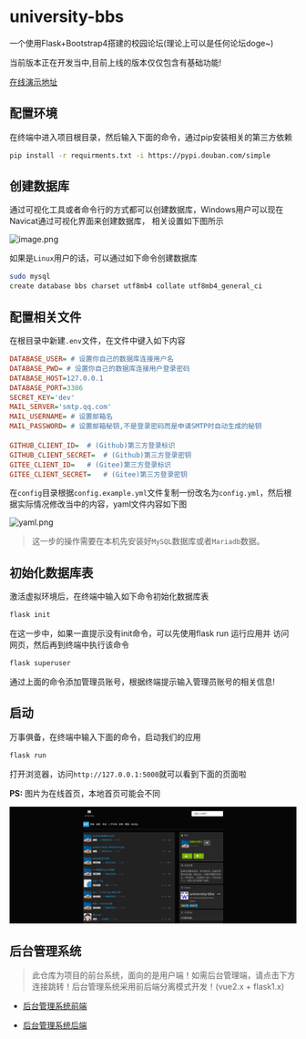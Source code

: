 # university-bbs
一个使用Flask+Bootstrap4搭建的校园论坛(理论上可以是任何论坛doge~)

当前版本正在开发当中,目前上线的版本仅仅包含有基础功能!

[在线演示地址](http://bbs.2dogz.cn)

## 配置环境
在终端中进入项目根目录，然后输入下面的命令，通过pip安装相关的第三方依赖
```bash
pip install -r requirments.txt -i https://pypi.douban.com/simple
```

## 创建数据库
通过可视化工具或者命令行的方式都可以创建数据库，Windows用户可以现在Navicat通过可视化界面来创建数据库，
相关设置如下图所示

![image.png](https://7.dusays.com/2021/04/14/2b7ee15a6628d.png)

如果是`Linux`用户的话，可以通过如下命令创建数据库
```bash
sudo mysql
create database bbs charset utf8mb4 collate utf8mb4_general_ci
```

## 配置相关文件
在根目录中新建`.env`文件，在文件中键入如下内容
```ini
DATABASE_USER= # 设置你自己的数据库连接用户名
DATABASE_PWD= # 设置你自己的数据库连接用户登录密码
DATABASE_HOST=127.0.0.1
DATABASE_PORT=3306
SECRET_KEY='dev'
MAIL_SERVER='smtp.qq.com'
MAIL_USERNAME= # 设置邮箱名
MAIL_PASSWORD= # 设置邮箱秘钥,不是登录密码而是申请SMTP时自动生成的秘钥

GITHUB_CLIENT_ID=  # (Github)第三方登录标识 
GITHUB_CLIENT_SECRET=  # (Github)第三方登录密钥
GITEE_CLIENT_ID=   # (Gitee)第三方登录标识
GITEE_CLIENT_SECRET=   # (Gitee)第三方登录密钥
```

在`config`目录根据`config.example.yml`文件复制一份改名为`config.yml`，然后根据实际情况修改当中的内容，yaml文件内容如下图

![yaml.png](https://gitee.com/weiijang/image-bed/raw/master/images/image.png)
> 这一步的操作需要在本机先安装好`MySQL`数据库或者`Mariadb`数据。

## 初始化数据库表
激活虚拟环境后，在终端中输入如下命令初始化数据库表
```bash
flask init
```
在这一步中，如果一直提示没有init命令，可以先使用flask run 运行应用并
访问网页，然后再到终端中执行该命令
```bash
flask superuser
```
通过上面的命令添加管理员账号，根据终端提示输入管理员账号的相关信息!

## 启动
万事俱备，在终端中输入下面的命令，启动我们的应用
```bash
flask run
```

打开浏览器，访问`http://127.0.0.1:5000`就可以看到下面的页面啦

**PS:** 图片为在线首页，本地首页可能会不同

![image.png](images/index.png)

## 后台管理系统

> 此仓库为项目的前台系统，面向的是用户端！如需后台管理端，请点击下方连接跳转！后台管理系统采用前后端分离模式开发！(vue2.x + flask1.x)

- [后台管理系统前端](https://github.com/weijiang1994/bbs-admin-frontend)

- [后台管理系统后端](https://github.com/weijiang1994/bbs-admin-backend)
  
  
